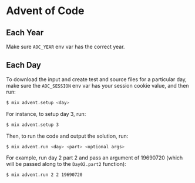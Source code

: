 # Advent of Code

## Each Year

Make sure `AOC_YEAR` env var has the correct year.

## Each Day

To download the input and create test and source files for a particular day, make sure the `AOC_SESSION` env var has your session cookie value, and then run:

```sh
$ mix advent.setup <day>
```

For instance, to setup day 3, run:

```sh
$ mix advent.setup 3
```

Then, to run the code and output the solution, run:

```sh
$ mix advent.run <day> <part> <optional args>
```

For example, run day 2 part 2 and pass an argument of 19690720 (which will be passed along to the `Day02.part2` function):

```sh
$ mix advent.run 2 2 19690720
```
